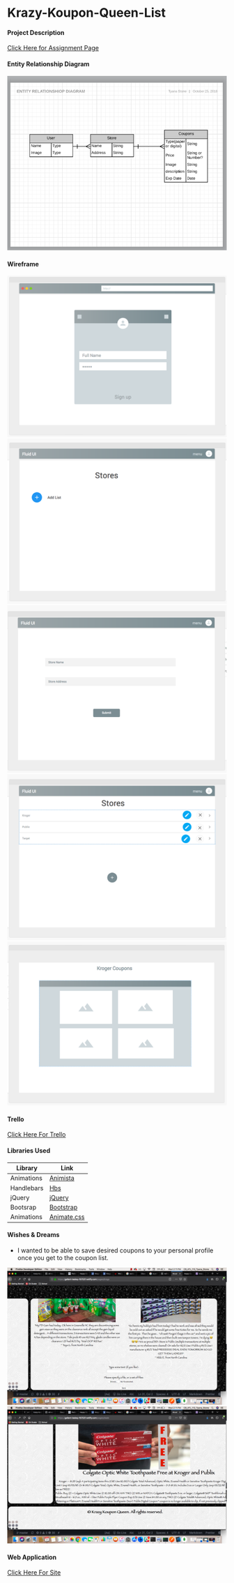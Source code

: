 # Krazy-Koupon-Queen-List

#### Project Description

[Click Here for Assignment Page](https://git.generalassemb.ly/atl-wdi/wdi-curriculum/tree/master/projects/unit_02)

 #### Entity Relationship Diagram
![Image of ERD](public/Images/erd.png)

#### Wireframe
![Image of Wireframe](public/Images/1.png)
![Image of Wireframe](public/Images/2.png)
![Image of Wireframe](public/Images/3.png)
![Image of Wireframe](public/Images/4.png)
![Image of Wireframe](public/Images/5.png)

#### Trello
 [Click Here For Trello](https://trello.com/b/J2Frfqyc/project-2)


#### Libraries Used
 | Library | Link |
| --- | --- |
| Animations | [Animista](http://animista.net/) |
| Handlebars | [Hbs](https://handlebarsjs.com/) |
| jQuery | [jQuery](https://jquery.com/) |
| Bootsrap | [Bootstrap](https://getbootstrap.com/docs/4.0/components/card/) |
| Animations |[Animate.css](https://daneden.github.io/animate.css) |


 

#### Wishes & Dreams

- I wanted to be able to save desired coupons to your personal profile once you get to the coupon list. 

![Image of Wireframe](public/Images/idea1.png)
![Image of Wireframe](public/Images/idea2.png)


#### Web Application
[Click Here For Site](https://krazy-koupon-list.herokuapp.com/)